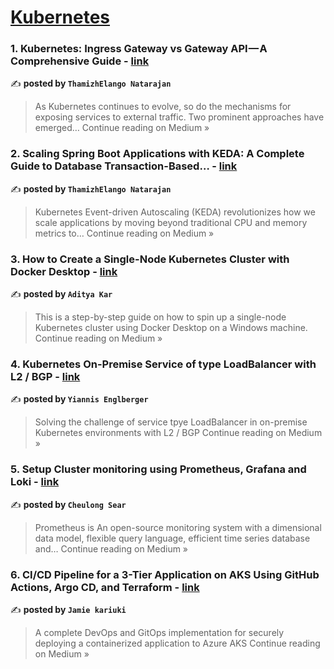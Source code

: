 
<h1><a href=https://medium.com/tag/kubernetes/recommended target="_blank" rel="noopener noreferrer">Kubernetes</a></h1>
<h3>1. Kubernetes: Ingress Gateway vs Gateway API — A Comprehensive Guide - <a href="https://thamizhelango.medium.com/kubernetes-ingress-gateway-vs-gateway-api-a-comprehensive-guide-d8546347e073?source=rss------kubernetes-5" target="_blank" rel="noopener noreferrer">link</a></h3>

✍️ **posted by `ThamizhElango Natarajan`**

<blockquote>As Kubernetes continues to evolve, so do the mechanisms for exposing services to external traffic. Two prominent approaches have emerged…
Continue reading on Medium »</blockquote>

<h3>2. Scaling Spring Boot Applications with KEDA: A Complete Guide to Database Transaction-Based… - <a href="https://thamizhelango.medium.com/scaling-spring-boot-applications-with-keda-a-complete-guide-to-database-transaction-based-3f77cb54723b?source=rss------kubernetes-5" target="_blank" rel="noopener noreferrer">link</a></h3>

✍️ **posted by `ThamizhElango Natarajan`**

<blockquote>Kubernetes Event-driven Autoscaling (KEDA) revolutionizes how we scale applications by moving beyond traditional CPU and memory metrics to…
Continue reading on Medium »</blockquote>

<h3>3. How to Create a Single-Node Kubernetes Cluster with Docker Desktop - <a href="https://medium.com/@adi.kar/how-to-create-a-single-node-kubernetes-cluster-with-docker-desktop-8f2194e4dde5?source=rss------kubernetes-5" target="_blank" rel="noopener noreferrer">link</a></h3>

✍️ **posted by `Aditya Kar`**

<blockquote>This is a step-by-step guide on how to spin up a single-node Kubernetes cluster using Docker Desktop on a Windows machine.
Continue reading on Medium »</blockquote>

<h3>4. Kubernetes On-Premise Service of type LoadBalancer with L2 / BGP - <a href="https://medium.com/@englberger/kubernetes-on-premise-service-of-type-loadbalancer-with-l2-bgp-97c2fddd4f83?source=rss------kubernetes-5" target="_blank" rel="noopener noreferrer">link</a></h3>

✍️ **posted by `Yiannis Englberger`**

<blockquote>Solving the challenge of service tpye LoadBalancer in on-premise Kubernetes environments with L2 / BGP
Continue reading on Medium »</blockquote>

<h3>5. Setup Cluster monitoring using Prometheus, Grafana and Loki - <a href="https://medium.com/@searcheulong/setup-cluster-monitoring-using-prometheus-grafana-and-loki-dfee38afe6f6?source=rss------kubernetes-5" target="_blank" rel="noopener noreferrer">link</a></h3>

✍️ **posted by `Cheulong Sear`**

<blockquote>Prometheus is An open-source monitoring system with a dimensional data model, flexible query language, efficient time series database and…
Continue reading on Medium »</blockquote>

<h3>6. CI/CD Pipeline for a 3-Tier Application on AKS Using GitHub Actions, Argo CD, and Terraform - <a href="https://medium.com/@jamiekariuki18/ci-cd-pipeline-for-a-3-tier-application-on-aks-using-github-actions-argo-cd-and-terraform-7bd48a9fdbd9?source=rss------kubernetes-5" target="_blank" rel="noopener noreferrer">link</a></h3>

✍️ **posted by `Jamie kariuki`**

<blockquote>A complete DevOps and GitOps implementation for securely deploying a containerized application to Azure AKS
Continue reading on Medium »</blockquote>

